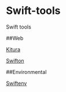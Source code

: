 # Swift-tools
Swift tools


##Web

[Kitura](https://github.com/IBM-Swift/Kitura.git)

[Swifton](https://github.com/necolt/Swifton)


##Environmental

[Swiftenv](https://github.com/kylef/swiftenv)
